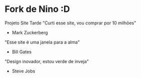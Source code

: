 # Fork de Nino :D
Projeto Site Tarde
"Curti esse site, vou comprar por 10 milhões"
- Mark Zuckerberg

"Esse site é uma janela para a alma"
- Bill Gates

"Design inovador, estou verde de inveja"
- Steve Jobs
